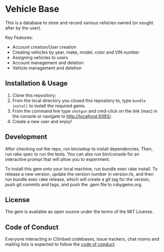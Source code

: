 # Vehicle Base

This is a database to store and record various vehicles owned (or sought after by the user).  

Key Features: 

- Account creation/User creation
- Creating vehicles by year, make, model, color and VIN number
- Assigning vehicles to users
- Account management and deletion
- Vehicle management and deletion

## Installation & Usage
1. Clone this repository;
2. From the local directory you closed this repository to, type ```bundle install``` to install the required gems.  
3. From the command line type ```shotgun``` and cmd-click on the link (mac) in the console or navigate to [http://localhost:9393/](http://localhost:9393/).
4. Create a new user and enjoy!  

## Development

After checking out the repo, run bin/setup to install dependencies. Then, run rake spec to run the tests. You can also run bin/console for an interactive prompt that will allow you to experiment.

To install this gem onto your local machine, run bundle exec rake install. To release a new version, update the version number in version.rb, and then run bundle exec rake release, which will create a git tag for the version, push git commits and tags, and push the .gem file to rubygems.org.

## License

The gem is available as open source under the terms of the MIT License.

## Code of Conduct

Everyone interacting in C0mbed codebases, issue trackers, chat rooms and mailing lists is expected to follow the [code of conduct](https://github.com/C0mbed/vehicle_base/blob/master/CODE_OF_CONDUCT.md).
